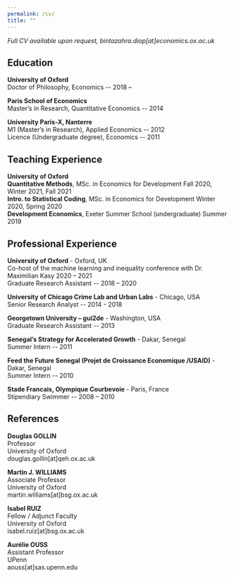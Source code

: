 ```yaml
---
permalink: /cv/
title: ""
---
```



_Full CV available upon request, bintazahra.diop[at]economics.ox.ac.uk_

## Education
**University of Oxford**  
Doctor of Philosophy, Economics -- 2018 –  

**Paris School of Economics**  
Master’s in Research, Quantitative Economics --  2014  

**University Paris-X, Nanterre**  
M1 (Master’s in Research), Applied Economics --  2012  
Licence (Undergraduate degree), Economics -- 2011  

## Teaching Experience  
 
 **University of Oxford**  
 **Quantitative Methods**, MSc. in Economics for Development Fall 2020, Winter 2021, Fall 2021  
 **Intro. to Statistical Coding**, MSc. in Economics for Development Winter 2020, Spring 2020  
 **Development Economics**, Exeter Summer School (undergraduate) Summer 2019
 
## Professional Experience  
 
 **University of Oxford** - Oxford, UK  
 Co-host of the machine learning and inequality conference with Dr. Maximilian Kasy 2020 – 2021  
 Graduate Research Assistant -- 2018 – 2020 
 
 **University of Chicago Crime Lab and Urban Labs** - Chicago, USA  
 Senior Research Analyst -- 2014 - 2018  
 
 **Georgetown University – gui2de** - Washington, USA  
 Graduate Research Assistant -- 2013  
 
 **Senegal’s Strategy for Accelerated Growth** - Dakar, Senegal  
 Summer Intern -- 2011  
 
 **Feed the Future Senegal (Projet de Croissance Economique /USAID)** - Dakar, Senegal  
 Summer Intern -- 2010  
 
 **Stade Francais, Olympique Courbevoie** - Paris, France  
Stipendiary Swimmer -- 2008 – 2010  


## References

**Douglas GOLLIN**  
Professor  
University of Oxford  
douglas.gollin[at]qeh.ox.ac.uk  


**Martin J. WILLIAMS**  
Associate Professor   
University of Oxford  
martin.williams[at]bsg.ox.ac.uk  

**Isabel RUIZ**  
Fellow / Adjunct Faculty  
University of Oxford  
isabel.ruiz[at]bsg.ox.ac.uk  

**Aurélie OUSS**  
Assistant Professor  
UPenn  
aouss[at]sas.upenn.edu  


